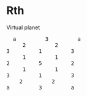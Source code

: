 # Rth
Virtual planet
<pre>  a         3         a
     2         2     
3         1         3
     1         1     
2         5         2
     1         1     
3         1         3
    2         2           
a         3         a</pre>
